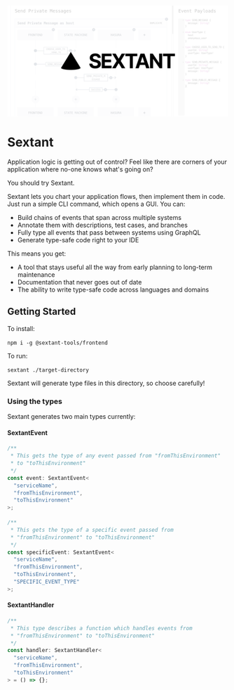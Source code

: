 ![Sextant](../../assets/social-card.png "Sextant Logo")

# Sextant

Application logic is getting out of control? Feel like there are corners of your application where no-one knows what's going on?

You should try Sextant.

Sextant lets you chart your application flows, then implement them in code. Just run a simple CLI command, which opens a GUI. You can:

- Build chains of events that span across multiple systems
- Annotate them with descriptions, test cases, and branches
- Fully type all events that pass between systems using GraphQL
- Generate type-safe code right to your IDE

This means you get:

- A tool that stays useful all the way from early planning to long-term maintenance
- Documentation that never goes out of date
- The ability to write type-safe code across languages and domains

## Getting Started

To install:

`npm i -g @sextant-tools/frontend`

To run:

`sextant ./target-directory`

Sextant will generate type files in this directory, so choose carefully!

### Using the types

Sextant generates two main types currently:

#### SextantEvent

```ts
/**
 * This gets the type of any event passed from "fromThisEnvironment"
 * to "toThisEnvironment"
 */
const event: SextantEvent<
  "serviceName",
  "fromThisEnvironment",
  "toThisEnvironment"
>;

/**
 * This gets the type of a specific event passed from
 * "fromThisEnvironment" to "toThisEnvironment"
 */
const specificEvent: SextantEvent<
  "serviceName",
  "fromThisEnvironment",
  "toThisEnvironment",
  "SPECIFIC_EVENT_TYPE"
>;
```

#### SextantHandler

```ts
/**
 * This type describes a function which handles events from
 * "fromThisEnvironment" to "toThisEnvironment"
 */
const handler: SextantHandler<
  "serviceName",
  "fromThisEnvironment",
  "toThisEnvironment"
> = () => {};
```
